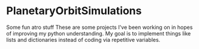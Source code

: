 # PlanetaryOrbitSimulations
Some fun atro stuff
These are some projects I've been working on in hopes of improving my python understanding. My goal is to implement things like lists and dictionaries instead of coding via repetitive variables.

